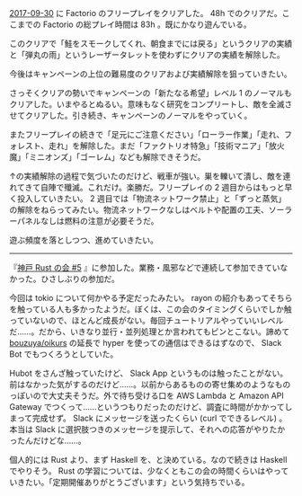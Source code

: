 [2017-09-30][] に Factorio のフリープレイをクリアした。 48h でのクリアだ。ここまでの Factorio の総プレイ時間は 83h 。既にかなり遊んでいる。

このクリアで「鮭をスモークしてくれ、朝食までには戻る」というクリアの実績と「弾丸の雨」というレーザータレットを使わずにクリアの実績を解除した。

今後はキャンペーンの上位の難易度のクリアおよび実績解除を狙っていきたい。

さっそくクリアの勢いでキャンペーンの「新たなる希望」レベル 1 のノーマルもクリアした。いまやるとぬるい。意味もなく研究をコンプリートし、敵を全滅させてクリアした。引き続き、キャンペーンのノーマルをやっていく。

またフリープレイの続きで「足元にご注意ください」「ローラー作業」「走れ、フォレスト、走れ」を解除した。まだ「ファクトリオ特急」「技術マニア」「放火魔」「ミニオンズ」「ゴーレム」なども解除できそうだ。

↑の実績解除の過程で気づいたのだけど、戦車が強い。巣を轢いて潰し、敵を連れてきて自陣で殲滅。これだけ。楽勝だ。フリープレイの 2 週目からはもっと早く投入していきたい。 2 週目では「物流ネットワーク禁止」と「ずっと蒸気」の解除をねらってみたい。物流ネットワークなしはベルトや配置の工夫、ソーラーパネルなしは燃料の注意が必要そうだ。

遊ぶ頻度を落としつつ、進めていきたい。

-----

『[神戸 Rust の会 #5](https://kobe-rust.connpass.com/event/66125/) 』に参加した。業務・風邪などで連続して参加できていなかった。ひさしぶりの参加だ。

今回は tokio について何かやる予定だったみたい。 rayon の紹介もあってそちらを触っている人も多かったようだ。ぼくは、この会のタイミングくらいでしか触っていないので、ほとんど成長がない。毎回チュートリアルやっていいレベルだ……。だから、いきなり並行・並列処理とか言われてもピンとこない。諦めて [bouzuya/oikurs][] の延長で hyper を使っての通信はできるはずなので、 Slack Bot でもつくろうとしていた。

Hubot をさんざ触っていたけど、 Slack App というものは触ったことがない。前はなかった気がするのだけど……。以前からあるものの寄せ集めのようなものっぽいので大丈夫そうだ。外で待ち受ける口を AWS Lambda と Amazon API Gateway でつくって……というつもりだったのだけど、調査に時間がかかってしまって完成せず。 Slack にメッセージを送ったくらい (curl でできるレベル) 。本当は Slack に選択肢つきのメッセージを提示して、それへの応答がやりたかったんだけどな……。

個人的には Rust より、まず Haskell を、と決めている。なので続きは Haskell でやりそう。 Rust の学習については、少なくともこの会の時間くらいはやっていきたい。「定期開催ありがとうございます」という気持ちでいる。

[2017-09-30]: https://blog.bouzuya.net/2017/09/30/
[bouzuya/oikurs]: https://github.com/bouzuya/oikurs
